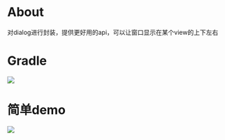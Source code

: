 # About
对dialog进行封装，提供更好用的api，可以让窗口显示在某个view的上下左右<br>

# Gradle
[![](https://jitpack.io/v/zj565061763/dialogv.svg)](https://jitpack.io/#zj565061763/dialogv)

# 简单demo

![](http://thumbsnap.com/i/qNJUXTJN.gif?0607)